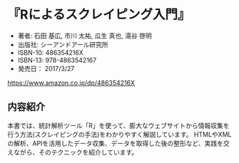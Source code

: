 #  『Rによるスクレイピング入門』


- 著者: 石田 基広, 市川 太祐, 瓜生 真也, 湯谷 啓明 
- 出版社: シーアンドアール研究所
- ISBN-10: 486354216X
- ISBN-13: 978-4863542167
- 発売日： 2017/3/27


https://www.amazon.co.jp/dp/486354216X


## 内容紹介

本書では、統計解析ツール「R」を使って、膨大なウェブサイトから情報収集を行う方法(スクレイピングの手法)をわかりやすく解説しています。
HTMLやXMLの解析、APIを活用したデータ収集、データを取得した後の整形など、実践を交えながら、そのテクニックを紹介しています。 

